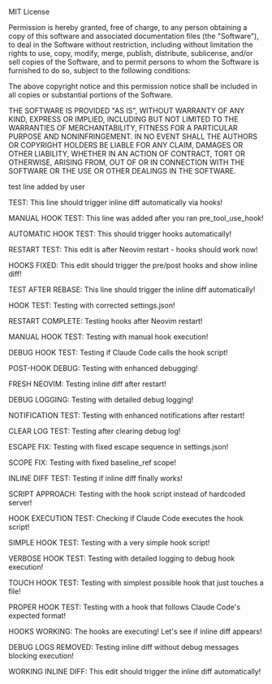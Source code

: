 MIT License

Permission is hereby granted, free of charge, to any person obtaining a copy
of this software and associated documentation files (the "Software"), to deal
in the Software without restriction, including without limitation the rights
to use, copy, modify, merge, publish, distribute, sublicense, and/or sell
copies of the Software, and to permit persons to whom the Software is
furnished to do so, subject to the following conditions:

The above copyright notice and this permission notice shall be included in all
copies or substantial portions of the Software.

THE SOFTWARE IS PROVIDED "AS IS", WITHOUT WARRANTY OF ANY KIND, EXPRESS OR
IMPLIED, INCLUDING BUT NOT LIMITED TO THE WARRANTIES OF MERCHANTABILITY,
FITNESS FOR A PARTICULAR PURPOSE AND NONINFRINGEMENT. IN NO EVENT SHALL THE
AUTHORS OR COPYRIGHT HOLDERS BE LIABLE FOR ANY CLAIM, DAMAGES OR OTHER
LIABILITY, WHETHER IN AN ACTION OF CONTRACT, TORT OR OTHERWISE, ARISING FROM,
OUT OF OR IN CONNECTION WITH THE SOFTWARE OR THE USE OR OTHER DEALINGS IN THE
SOFTWARE.

test line added by user

TEST: This line should trigger inline diff automatically via hooks!

MANUAL HOOK TEST: This line was added after you ran pre_tool_use_hook!

AUTOMATIC HOOK TEST: This should trigger hooks automatically!

RESTART TEST: This edit is after Neovim restart - hooks should work now!

HOOKS FIXED: This edit should trigger the pre/post hooks and show inline diff!

TEST AFTER REBASE: This line should trigger the inline diff automatically!

HOOK TEST: Testing with corrected settings.json!

RESTART COMPLETE: Testing hooks after Neovim restart!

MANUAL HOOK TEST: Testing with manual hook execution!

DEBUG HOOK TEST: Testing if Claude Code calls the hook script!

POST-HOOK DEBUG: Testing with enhanced debugging!

FRESH NEOVIM: Testing inline diff after restart!

DEBUG LOGGING: Testing with detailed debug logging!

NOTIFICATION TEST: Testing with enhanced notifications after restart!

CLEAR LOG TEST: Testing after clearing debug log!

ESCAPE FIX: Testing with fixed escape sequence in settings.json!

SCOPE FIX: Testing with fixed baseline_ref scope!

INLINE DIFF TEST: Testing if inline diff finally works!

SCRIPT APPROACH: Testing with the hook script instead of hardcoded server!

HOOK EXECUTION TEST: Checking if Claude Code executes the hook script!

SIMPLE HOOK TEST: Testing with a very simple hook script!

VERBOSE HOOK TEST: Testing with detailed logging to debug hook execution!

TOUCH HOOK TEST: Testing with simplest possible hook that just touches a file!

PROPER HOOK TEST: Testing with a hook that follows Claude Code's expected format!

HOOKS WORKING: The hooks are executing! Let's see if inline diff appears!

DEBUG LOGS REMOVED: Testing inline diff without debug messages blocking execution!

WORKING INLINE DIFF: This edit should trigger the inline diff automatically!
